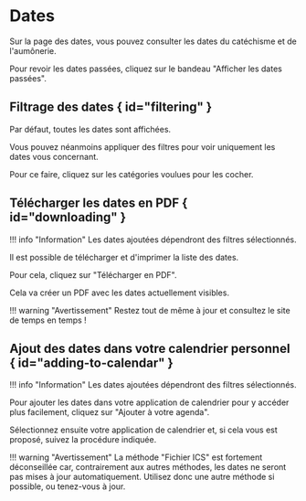 # Dates

Sur la page des dates, vous pouvez consulter les dates du catéchisme et de l'aumônerie.

Pour revoir les dates passées, cliquez sur le bandeau "Afficher les dates passées".

## Filtrage des dates { id="filtering" }

Par défaut, toutes les dates sont affichées.

Vous pouvez néanmoins appliquer des filtres pour voir uniquement les dates vous concernant.

Pour ce faire, cliquez sur les catégories voulues pour les cocher.

## Télécharger les dates en PDF { id="downloading" }

!!! info "Information"
    Les dates ajoutées dépendront des filtres sélectionnés.

Il est possible de télécharger et d'imprimer la liste des dates.

Pour cela, cliquez sur "Télécharger en PDF".

Cela va créer un PDF avec les dates actuellement visibles.

!!! warning "Avertissement"
    Restez tout de même à jour et consultez le site de temps en temps !

## Ajout des dates dans votre calendrier personnel { id="adding-to-calendar" }

!!! info "Information"
    Les dates ajoutées dépendront des filtres sélectionnés.

Pour ajouter les dates dans votre application de calendrier pour y accéder plus facilement, cliquez sur "Ajouter à votre agenda".

Sélectionnez ensuite votre application de calendrier et, si cela vous est proposé, suivez la procédure indiquée.

!!! warning "Avertissement"
    La méthode "Fichier ICS" est fortement déconseillée car, contrairement aux autres méthodes, les dates ne seront pas mises à jour automatiquement.
    Utilisez donc une autre méthode si possible, ou tenez-vous à jour.
